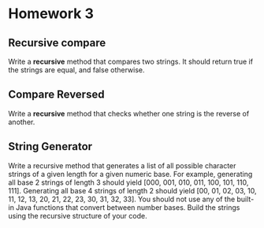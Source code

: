 # Homework 3

## Recursive compare

Write a **recursive** method that compares two strings.
It should return true if the strings are equal,
and false otherwise.

## Compare Reversed

Write a **recursive** method that checks whether one string is the reverse of another.

## String Generator

Write a recursive method that generates a list of all possible character strings of a given length for a given numeric base.
For example,
generating all base 2 strings of length 3 should yield [000, 001, 010, 011, 100, 101, 110, 111].
Generating all base 4 strings of length 2 should yield [00, 01, 02, 03, 10, 11, 12, 13, 20, 21, 22, 23, 30, 31, 32, 33].
You should not use any of the built-in Java functions that convert between number bases.
Build the strings using the recursive structure of your code.
